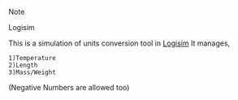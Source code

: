 >[!NOTE]
>Logisim

This is a simulation of units conversion tool in [Logisim](http://www.cburch.com/logisim/) It manages,
```
1)Temperature 
2)Length 
3)Mass/Weight
```
(Negative Numbers are allowed too)
